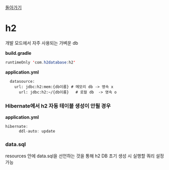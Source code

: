 [돌아가기](https://github.com/LEEJ0NGWAN/Springboot-rest-webservice)

# h2

개발 모드에서 자주 사용되는 가벼운 db

**build.gradle**

```java
runtimeOnly 'com.h2database:h2'
```

**application.yml**

```
  datasource:
    url: jdbc:h2:mem:{db이름} # 메모리 db -> 영속 x
	  url: jdbc:h2:~/{db이름}   # 로컬 db  -> 영속 o
```

### Hibernate에서 h2 자동 테이블 생성이 안될 경우

**application.yml**

```java
hibernate:
      ddl-auto: update
```

### data.sql

resources 안에 data.sql을 선언하는 것을 통해 h2 DB 초기 생성 시 실행할 쿼리 설정 가능

